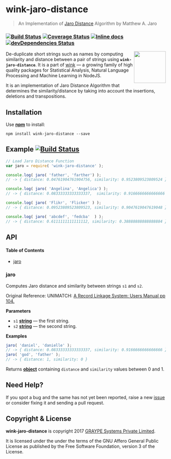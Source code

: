 # wink-jaro-distance

> An Implementation of [Jaro Distance](https://en.wikipedia.org/wiki/Jaro%E2%80%93Winkler_distance#Jaro_distance) Algorithm by Matthew A. Jaro

### [![Build Status](https://api.travis-ci.org/winkjs/wink-jaro-distance.svg?branch=master)](https://travis-ci.org/winkjs/wink-jaro-distance) [![Coverage Status](https://coveralls.io/repos/github/winkjs/wink-jaro-distance/badge.svg?branch=master)](https://coveralls.io/github/winkjs/wink-jaro-distance?branch=master) [![Inline docs](http://inch-ci.org/github/winkjs/wink-jaro-distance.svg?branch=master)](http://inch-ci.org/github/winkjs/wink-jaro-distance) [![devDependencies Status](https://david-dm.org/winkjs/wink-jaro-distance/dev-status.svg)](https://david-dm.org/winkjs/wink-jaro-distance?type=dev)

<img align="right" src="https://decisively.github.io/wink-logos/logo-title.png" width="100px" >

De-duplicate short strings such as names by computing similarity and distance between a pair of strings using **`wink-jaro-distance`**.  It is a part of [wink](https://www.npmjs.com/~sanjaya) — a growing family of high quality packages for Statistical Analysis, Natural Language Processing and Machine Learning in NodeJS.

It is an implementation of Jaro Distance Algorithm that determines the similarity/distance by taking into account the insertions, deletions and transpositions.

## Installation

Use **[npm](https://www.npmjs.com/package/wink-jaro-distance)** to install:

    npm install wink-jaro-distance --save

## Example [![Build Status](https://badge.runkitcdn.com/wink-jaro-distance.svg)](https://npm.runkit.com/wink-jaro-distance)

```javascript
// Load Jaro Distance Function
var jaro = require( 'wink-jaro-distance' );

console.log( jaro( 'father', 'farther') );
// -> { distance: 0.04761904761904756, similarity: 0.9523809523809524 }

console.log( jaro( 'Angelina', 'Angelica') );
// -> { distance: 0.08333333333333337,  similarity: 0.9166666666666666 }

console.log( jaro( 'Flikr', 'Flicker' ) );
// -> { distance: 0.09523809523809523, similarity: 0.9047619047619048 }

console.log( jaro( 'abcdef', 'fedcba'  ) );
// -> { distance: 0.6111111111111112, similarity: 0.38888888888888884 }
```

## API

<!-- Generated by documentation.js. Update this documentation by updating the source code. -->

#### Table of Contents

-   [jaro](#jaro)

### jaro

Computes Jaro distance and similarity between strings `s1` and `s2`.

Original Reference: UNIMATCH:
[A Record Linkage System: Users Manual pp 104.](https://books.google.co.in/books?id=Ahs9TABe61oC)

**Parameters**

-   `s1` **[string](https://developer.mozilla.org/docs/Web/JavaScript/Reference/Global_Objects/String)** — the first string.
-   `s2` **[string](https://developer.mozilla.org/docs/Web/JavaScript/Reference/Global_Objects/String)** — the second string.

**Examples**

```javascript
jaro( 'daniel', 'danielle' );
// -> { distance: 0.08333333333333337, similarity: 0.9166666666666666 }
jaro( 'god', 'father' );
// -> { distance: 1, similarity: 0 }
```

Returns **[object](https://developer.mozilla.org/docs/Web/JavaScript/Reference/Global_Objects/Object)** containing `distance` and `similarity` values between 0 and 1.

## Need Help?

If you spot a bug and the same has not yet been reported, raise a new [issue](https://github.com/winkjs/wink-jaro-distance/issues) or consider fixing it and sending a pull request.

## Copyright & License

**wink-jaro-distance** is copyright 2017 [GRAYPE Systems Private Limited](http://graype.in/).

It is licensed under the under the terms of the GNU Affero General Public License as published by the Free
Software Foundation, version 3 of the License.
